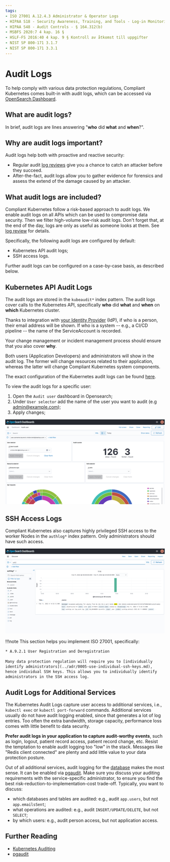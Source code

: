 ```yaml
---
tags:
- ISO 27001 A.12.4.3 Administrator & Operator Logs
- HIPAA S18 - Security Awareness, Training, and Tools - Log-in Monitoring - § 164.308(a)(5)(ii)(C)
- HIPAA S48 - Audit Controls - § 164.312(b)
- MSBFS 2020:7 4 kap. 16 §
- HSLF-FS 2016:40 4 kap. 9 § Kontroll av åtkomst till uppgifter
- NIST SP 800-171 3.1.7
- NIST SP 800-171 3.3.1
---
```

# Audit Logs

To help comply with various data protection regulations, Compliant Kubernetes comes built-in with audit logs, which can be accessed via [OpenSearch Dashboard](../user-guide/logs.md).


## What are audit logs?

In brief, audit logs are lines answering "**who** did **what** and **when**?".

## Why are audit logs important?

Audit logs help both with proactive and reactive security:

* Regular audit [log reviews](log-review.md) give you a chance to catch an attacker before they succeed.
* After-the-fact, audit logs allow you to gather evidence for forensics and assess the extend of the damage caused by an attacker.

## What audit logs are included?

Compliant Kubernetes follow a risk-based approach to audit logs.
We enable audit logs on all APIs which can be used to compromise data security.
Then we filter high-volume low-risk audit logs.
Don't forget that, at the end of the day, logs are only as useful as someone looks at them.
See [log review](log-review.md) for details.

Specifically, the following audit logs are configured by default:

- Kubernetes API audit logs;
- SSH access logs.

Further audit logs can be configured on a case-by-case basis, as described below.

## Kubernetes API Audit Logs

The audit logs are stored in the `kubeaudit*` index pattern.
The audit logs cover calls to the Kubernetes API, specifically **who** did **what** and **when** on **which** Kubernetes cluster.

Thanks to integration with [your Identity Provider](../user-guide/kubernetes-api.md#authentication-and-access-control-in-compliant-kubernetes) (IdP), if who is a person, their email address will be shown. If who is a system -- e.g., a CI/CD pipeline -- the name of the ServiceAccount is recorded.

Your change management or incident management process should ensure that you also cover **why**.

Both users (Application Developers) and administrators will show in the audit log. The former will change resources related to their application, whereas the latter will change Compliant Kubernetes system components.

The exact configuration of the Kubernetes audit logs can be found [here](https://github.com/elastisys/compliantkubernetes-kubespray/blob/main/config/common/group_vars/k8s_cluster/ck8s-k8s-cluster.yaml).

To view the audit logs for a specific user:
   1. Open the `Audit user` dashboard in Opensearch;
   2. Under `User selector` add the name of the user you want to audit (e.g admin@example.com);
   3. Apply changes;

![Example of Audit Logs](img/audit-logs.png)

## SSH Access Logs

Compliant Kubernetes also captures highly privileged SSH access to the worker Nodes in the `authlog*` index pattern. Only administrators should have such access.

![Example of SSH Access Logs](img/authlog.png)

!!!note
    This section helps you implement ISO 27001, specifically:

    * A.9.2.1 User Registration and Deregistration

    Many data protection regulation will require you to [individually identify administrators](../adr/0005-use-individual-ssh-keys.md), hence individual SSH keys. This allows you to individually identify administrators in the SSH access log.

## Audit Logs for Additional Services

The Kubernetes Audit Logs capture user access to additional services, i.e., `kubectl exec` or `kubectl port-forward` commands. Additional services usually do not have audit logging enabled, since that generates a lot of log entries. Too often the extra bandwidth, storage capacity, performance loss comes with little benefit to data security.

**Prefer audit logs in your application to capture audit-worthy events**, such as login, logout, patient record access, patient record change, etc. Resist the temptation to enable audit logging too "low" in the stack. Messages like "Redis client connected" are plenty and add little value to your data protection posture.

Out of all additional services, audit logging for the [database](../user-guide/additional-services/postgresql.md) makes the most sense. It can be enabled via [pgaudit](https://github.com/pgaudit/pgaudit/blob/master/README.md). Make sure you discuss your auditing requirements with the service-specific administrator, to ensure you find the best risk-reduction-to-implementation-cost trade-off. Typically, you want to discuss:

- which databases and tables are audited: e.g., audit `app.users`, but not `app.emailsSent`;
- what operations are audited: e.g., audit `INSERT/UPDATE/DELETE`, but not `SELECT`;
- by which users: e.g., audit person access, but not application access.

## Further Reading

* [Kubernetes Auditing](https://kubernetes.io/docs/tasks/debug/debug-cluster/audit/)
* [pgaudit](https://www.pgaudit.org/)
